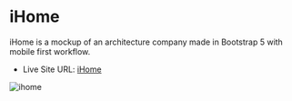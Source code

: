 # iHome

iHome is a mockup of an architecture company made in Bootstrap 5 with mobile first workflow.

- Live Site URL: [iHome](https://brunoia.github.io/ihome/)

![ihome](https://user-images.githubusercontent.com/57513606/138636160-a167e82e-af43-4587-aef8-00cd6df36402.gif)
